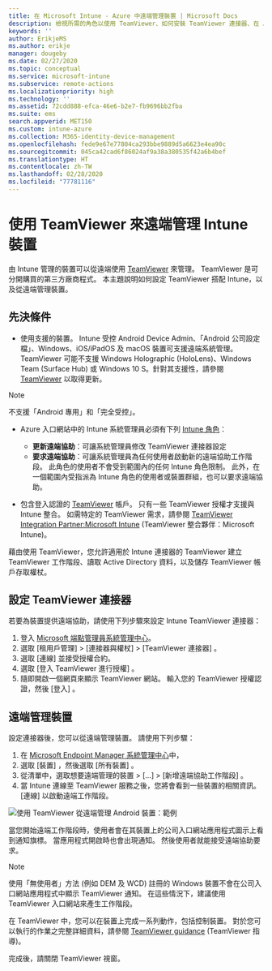 ```yaml
---
title: 在 Microsoft Intune - Azure 中遠端管理裝置 | Microsoft Docs
description: 檢視所需的角色以使用 TeamViewer、如何安裝 TeamViewer 連接器、在 Azure 入口網站使用 Microsoft Intune 來遠端管理裝置的逐步指示
keywords: ''
author: ErikjeMS
ms.author: erikje
manager: dougeby
ms.date: 02/27/2020
ms.topic: conceptual
ms.service: microsoft-intune
ms.subservice: remote-actions
ms.localizationpriority: high
ms.technology: ''
ms.assetid: 72cdd888-efca-46e6-b2e7-fb9696bb2fba
ms.suite: ems
search.appverid: MET150
ms.custom: intune-azure
ms.collection: M365-identity-device-management
ms.openlocfilehash: fede9e67e77804ca293bbe9889d5a6623e4ea90c
ms.sourcegitcommit: 045ca42cad6f86024af9a38a380535f42a6b4bef
ms.translationtype: HT
ms.contentlocale: zh-TW
ms.lasthandoff: 02/28/2020
ms.locfileid: "77781116"
---
```

# <a name="use-teamviewer-to-remotely-administer-intune-devices"></a>使用 TeamViewer 來遠端管理 Intune 裝置

由 Intune 管理的裝置可以從遠端使用 [TeamViewer](https://www.teamviewer.com) 來管理。 TeamViewer 是可分開購買的第三方廠商程式。 本主題說明如何設定 TeamViewer 搭配 Intune，以及從遠端管理裝置。 

## <a name="prerequisites"></a>先決條件

- 使用支援的裝置。 Intune 受控 Android Device Admin、「Android 公司設定檔」、Windows、iOS/iPadOS 及 macOS 裝置可支援遠端系統管理。 TeamViewer 可能不支援 Windows Holographic (HoloLens)、Windows Team (Surface Hub) 或 Windows 10 S。針對其支援性，請參閱 [TeamViewer](https://www.teamviewer.com) 以取得更新。

> [!NOTE]
> 不支援「Android 專用」和「完全受控」。

- Azure 入口網站中的 Intune 系統管理員必須有下列 [Intune 角色](../fundamentals/role-based-access-control.md)：  

  - **更新遠端協助**：可讓系統管理員修改 TeamViewer 連接器設定
  - **要求遠端協助**：可讓系統管理員為任何使用者啟動新的遠端協助工作階段。 此角色的使用者不會受到範圍內的任何 Intune 角色限制。 此外，在一個範圍內受指派為 Intune 角色的使用者或裝置群組，也可以要求遠端協助。 

- 包含登入認證的 [TeamViewer](https://www.teamviewer.com) 帳戶。 只有一些 TeamViewer 授權才支援與 Intune 整合。 如需特定的 TeamViewer 需求，請參閱 [TeamViewer Integration Partner:Microsoft Intune](https://www.teamviewer.com/integrations/microsoft-intune/) (TeamViewer 整合夥伴：Microsoft Intune)。

藉由使用 TeamViewer，您允許適用於 Intune 連接器的 TeamViewer 建立 TeamViewer 工作階段、讀取 Active Directory 資料，以及儲存 TeamViewer 帳戶存取權杖。

## <a name="configure-the-teamviewer-connector"></a>設定 TeamViewer 連接器

若要為裝置提供遠端協助，請使用下列步驟來設定 Intune TeamViewer 連接器：

1. 登入 [Microsoft 端點管理員系統管理中心](https://go.microsoft.com/fwlink/?linkid=2109431)。
2. 選取 [租用戶管理]   > [連接器與權杖]   > [TeamViewer 連接器]  。
3. 選取 [連線]  並接受授權合約。
4. 選取 [登入 TeamViewer 進行授權]  。
5. 隨即開啟一個網頁來顯示 TeamViewer 網站。 輸入您的 TeamViewer 授權認證，然後 [登入]  。

## <a name="remotely-administer-a-device"></a>遠端管理裝置

設定連接器後，您可以從遠端管理裝置。 請使用下列步驟： 

1. 在 [Microsoft Endpoint Manager 系統管理中心](https://go.microsoft.com/fwlink/?linkid=2109431)中，
2. 選取 [裝置]  ，然後選取 [所有裝置]  。
3. 從清單中，選取想要遠端管理的裝置 > [...]   > [新增遠端協助工作階段]  。
4. 當 Intune 連線至 TeamViewer 服務之後，您將會看到一些裝置的相關資訊。 [連線]  以啟動遠端工作階段。

![使用 TeamViewer 從遠端管理 Android 裝置：範例](./media/teamviewer-support/android-teamviewer.png)

當您開始遠端工作階段時，使用者會在其裝置上的公司入口網站應用程式圖示上看到通知旗標。 當應用程式開啟時也會出現通知。 然後使用者就能接受遠端協助要求。

> [!NOTE]
> 使用「無使用者」方法 (例如 DEM 及 WCD) 註冊的 Windows 裝置不會在公司入口網站應用程式中顯示 TeamViewer 通知。 在這些情況下，建議使用 TeamViewer 入口網站來產生工作階段。

在 TeamViewer 中，您可以在裝置上完成一系列動作，包括控制裝置。 對於您可以執行的作業之完整詳細資料，請參閱 [TeamViewer guidance](https://www.teamviewer.com/support/documents/) (TeamViewer 指導)。

完成後，請關閉 TeamViewer 視窗。
